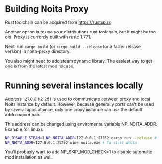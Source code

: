 # Building Noita Proxy

Rust toolchain can be acquired from https://rustup.rs

Another option is to use your distributions rust toolchain, but it might be too old. Proxy is currently built with rustc 1.77.1.

Next, run `cargo build` (or `cargo build --release` for a faster release version) in noita-proxy directory.

You also might need to add steam dynamic library. The easiest way to get one is from the latest mod release.

# Running several instances locally

Address 127.0.0.1:21251 is used to communicate between proxy and local Noita instance by default.
However, because generally ports can't be used by several apps at once, only one proxy instance can use the default address:port pair.

This address can be changed using enviromental variable NP_NOITA_ADDR. Example (on linux):
```bash
NP_DISABLE_STEAM=1 NP_NOITA_ADDR=127.0.0.1:21252 cargo run --release # To start the proxy
NP_NOITA_ADDR=127.0.0.1:21252 wine noita.exe # To start Noita
```

You'll probably want to add NP_SKIP_MOD_CHECK=1 to disable automatic mod installation as well.
